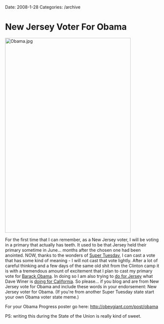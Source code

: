 Date: 2008-1-28
Categories: /archive

# New Jersey Voter For Obama

<img src="http://mturro.bluepear.org/wp-content/uploads/2008/01/obama.jpg" alt="Obama.jpg" border="0" height="635" width="410" />

For the first time that I can remember, as a New Jersey voter, I will be voting in a primary that actually has teeth.  It used to be that Jersey held their primary sometime in June... months after the chosen one had been anointed. NOW, thanks to the wonders of <a href="http://en.wikipedia.org/wiki/Super_Tuesday">Super Tuesday</a>, I can cast a vote that has some kind of meaning - I will not cast that vote lightly.  After a lot of careful thinking and a few days of the same old shit from the Clinton camp it is with a tremendous amount of excitement that I plan to cast my primary vote for <a href="http://www.barackobama.com">Barack Obama</a>.  In doing so I am also trying to <a href="http://www.google.com/search?hl=en&amp;q=%22new+jersey+voter+for+obama%22&amp;btnG=Search">do for Jersey</a> what Dave Winer is <a href="http://www.scripting.com/stories/2008/01/28/imACaliforniaVoterForObama.html">doing for California</a>.  So please... if you blog and are from New Jersey vote for Obama and include these words in your endorsement: New Jersey voter for Obama. (If you're from another Super Tuesday state start your own Obama voter state meme.)

For your Obama Progress poster go here: <a href="http://obeygiant.com/post/obama">http://obeygiant.com/post/obama</a>

PS: writing this during the State of the Union is really kind of sweet.
